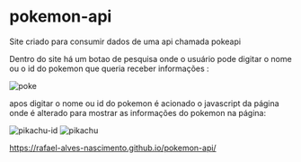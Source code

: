 # pokemon-api

Site criado para consumir dados de uma api chamada pokeapi

Dentro do site há um botao de pesquisa onde o usuário pode digitar o nome ou o id do pokemon que queria receber informações :

![poke](https://user-images.githubusercontent.com/91340095/157311128-17f5d72a-a95f-4fd3-880b-f2cdf7046859.PNG)

apos digitar o nome ou id do pokemon é acionado o javascript da página onde é alterado para mostrar as informações do pokemon na página:

![pikachu-id](https://user-images.githubusercontent.com/91340095/157311988-fea91df5-2d48-43c5-97f7-ee908d205531.PNG)  ![pikachu](https://user-images.githubusercontent.com/91340095/157312039-620030ee-1601-4bb3-9478-96faf6219c0f.PNG)


https://rafael-alves-nascimento.github.io/pokemon-api/
